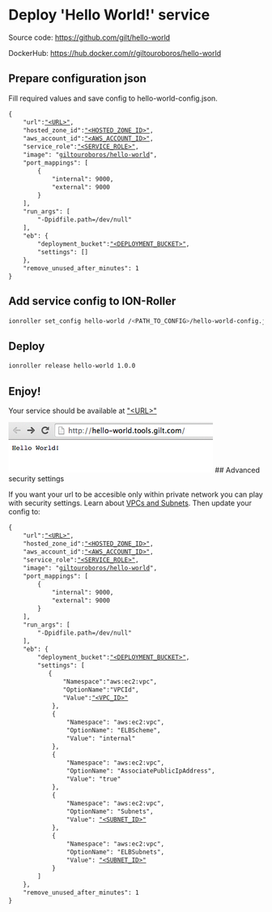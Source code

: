 # Deploy 'Hello World!' service 

Source code: https://github.com/gilt/hello-world

DockerHub: https://hub.docker.com/r/giltouroboros/hello-world

## Prepare configuration json

Fill required values and save config to hello-world-config.json.

<pre><code>{
    "url":<a href ="deployingServices.md#decide-on-the-domain-for-your-service">"&lt;URL&gt;"</a>, 
    "hosted_zone_id":<a href ="deployingServices.md#decide-on-the-domain-for-your-service">"&lt;HOSTED_ZONE_ID&gt;"</a>,
    "aws_account_id":<a href ="deployingServices.mdgettingStarted.md#prepare-aws-account">"&lt;AWS_ACCOUNT_ID&gt;"</a>,
    "service_role":<a href ="deployingServices.md#create-service_name-role">"&lt;SERVICE_ROLE&gt;"</a>,
    "image": "<a href="https://hub.docker.com/r/giltouroboros/hello-world">giltouroboros/hello-world</a>",
    "port_mappings": [
        {
            "internal": 9000,
            "external": 9000
        }
    ],
    "run_args": [
        "-Dpidfile.path=/dev/null"
    ],
    "eb": {
        "deployment_bucket":<a href ="deployingServices.md#create-s3-deployment-bucket">"&lt;DEPLOYMENT_BUCKET&gt;"</a>,
        "settings": []
    },
    "remove_unused_after_minutes": 1
}</code></pre>

## Add service config to ION-Roller

```bash
ionroller set_config hello-world /<PATH_TO_CONFIG>/hello-world-config.json
```

## Deploy

```bash
ionroller release hello-world 1.0.0
```

## Enjoy!

Your service should be available at <a href ="deployingServices.md#decide-on-the-domain-for-your-service">"&lt;URL&gt;"</a>

<img src="images/ui-hello.png"/>
## Advanced security settings

If you want your url to be accesible only within private network you can play with security settings. Learn about [VPCs and Subnets](gettingStarted.md#minimum-viable-aws-knowledge). Then update your config to:

<pre><code>{
    "url":<a href ="deployingServices.md#decide-on-the-domain-for-your-service">"&lt;URL&gt;"</a>, 
    "hosted_zone_id":<a href ="deployingServices.md#decide-on-the-domain-for-your-service">"&lt;HOSTED_ZONE_ID&gt;"</a>,
    "aws_account_id":<a href ="deployingServices.mdgettingStarted.md#prepare-aws-account">"&lt;AWS_ACCOUNT_ID&gt;"</a>,
    "service_role":<a href ="deployingServices.md#create-service_name-role">"&lt;SERVICE_ROLE&gt;"</a>,
    "image": "<a href="https://hub.docker.com/r/giltouroboros/hello-world">giltouroboros/hello-world</a>",
    "port_mappings": [
        {
            "internal": 9000,
            "external": 9000
        }
    ],
    "run_args": [
        "-Dpidfile.path=/dev/null"
    ],
    "eb": {
        "deployment_bucket":<a href ="deployingServices.md#create-s3-deployment-bucket">"&lt;DEPLOYMENT_BUCKET&gt;"</a>,
        "settings": [
           {
               "Namespace":"aws:ec2:vpc",
               "OptionName":"VPCId",
               "Value":<a href ="gettingStarted.md#minimum-viable-aws-knowledge">"&lt;VPC_ID&gt;"</a>
            },
            {
                "Namespace": "aws:ec2:vpc",
                "OptionName": "ELBScheme",
                "Value": "internal"
            },
            {
                "Namespace": "aws:ec2:vpc",
                "OptionName": "AssociatePublicIpAddress",
                "Value": "true"
            },
            {
                "Namespace": "aws:ec2:vpc",
                "OptionName": "Subnets",
                "Value": <a href ="gettingStarted.md#minimum-viable-aws-knowledge">"&lt;SUBNET_ID&gt;"</a>
            },
            {
                "Namespace": "aws:ec2:vpc",
                "OptionName": "ELBSubnets",
                "Value": <a href ="gettingStarted.md#minimum-viable-aws-knowledge">"&lt;SUBNET_ID&gt;"</a>
            }
        ]
    },
    "remove_unused_after_minutes": 1
}</code></pre>
